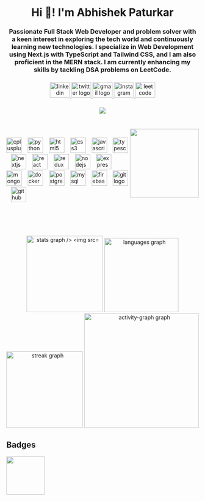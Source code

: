 <h1 align="center">Hi 👋! I'm Abhishek Paturkar</h1>
<h3 align="center">Passionate Full Stack Web Developer and problem solver with a keen interest in exploring the tech world and continuously learning new technologies. I specialize in Web Development using Next.js with TypeScript and Tailwind CSS, and I am also proficient in the MERN stack. I am currently enhancing my skills by tackling DSA problems on LeetCode.</h3>

###

<div align="center">
  <a href="https://www.linkedin.com/in/abhishek-paturkar-810359245/" target="_blank">
    <img src="https://raw.githubusercontent.com/maurodesouza/profile-readme-generator/master/src/assets/icons/social/linkedin/default.svg" width="52" height="40" alt="linkedin logo"  />
  </a>
  <a href="https://x.com/abhi_paturkar" target="_blank">
    <img src="https://raw.githubusercontent.com/maurodesouza/profile-readme-generator/master/src/assets/icons/social/twitter/default.svg" width="52" height="40" alt="twitter logo"  />
  </a>
  <a href="mailto:paturkarabhishek03@gmail.com" target="_blank">
    <img src="https://raw.githubusercontent.com/maurodesouza/profile-readme-generator/master/src/assets/icons/social/gmail/default.svg" width="52" height="40" alt="gmail logo"  />
  </a>
  <a href="https://www.instagram.com/abhiii_03_05/" target="_blank">
    <img src="https://raw.githubusercontent.com/maurodesouza/profile-readme-generator/master/src/assets/icons/social/instagram/default.svg" width="52" height="40" alt="instagram logo"  />
  </a>
  
  <a href="https://leetcode.com/u/Abhishek_Paturkar/" target="_blank"> 
    <img src="https://cdn.iconscout.com/icon/free/png-512/free-leetcode-3521542-2944960.png?f=webp&w=256", width="52" height="40" alt="leetcode" />
  </a>
</div>

###

<div align="center">
  <img src="https://visitor-badge.laobi.icu/badge?page_id=abhishekpaturkar.abhishekpaturkar&right_color=darkviolet&left_text=Profile%20Views"  />
</div>

###

<br clear="both">

<img align="right" height="180" src="https://camo.githubusercontent.com/19db51af5f90f1b152bc0b9078f5fe97053955be5074f03f17019c70345bdcdb/68747470733a2f2f6d69726f2e6d656469756d2e636f6d2f6d61782f313336302f302a37513379765349765f7430696f4a2d5a2e676966"  />

###

<div align="left">
  <img src="https://cdn.jsdelivr.net/gh/devicons/devicon/icons/cplusplus/cplusplus-original.svg" height="40" alt="cplusplus logo"  />
  <img width="8" />
  <img src="https://cdn.jsdelivr.net/gh/devicons/devicon/icons/python/python-original.svg" height="40" alt="python logo"  />
  <img width="8" />
  <img src="https://cdn.jsdelivr.net/gh/devicons/devicon/icons/html5/html5-original.svg" height="40" alt="html5 logo"  />
  <img width="8" />
  <img src="https://cdn.jsdelivr.net/gh/devicons/devicon/icons/css3/css3-original.svg" height="40" alt="css3 logo"  />
  <img width="8" />
  <img src="https://cdn.jsdelivr.net/gh/devicons/devicon/icons/javascript/javascript-original.svg" height="40" alt="javascript logo"  />
  <img width="8" />
  <img src="https://cdn.jsdelivr.net/gh/devicons/devicon/icons/typescript/typescript-original.svg" height="40" alt="typescript logo"  />
  <img width="8" />
  <img src="https://cdn.jsdelivr.net/gh/devicons/devicon/icons/nextjs/nextjs-original.svg" height="40" alt="nextjs logo"  />
  <img width="8" />
  <img src="https://cdn.jsdelivr.net/gh/devicons/devicon/icons/react/react-original.svg" height="40" alt="react logo"  />
  <img width="8" />
  <img src="https://cdn.jsdelivr.net/gh/devicons/devicon/icons/redux/redux-original.svg" height="40" alt="redux logo"  />
  <img width="8" />
  <img src="https://cdn.jsdelivr.net/gh/devicons/devicon/icons/nodejs/nodejs-original.svg" height="40" alt="nodejs logo"  />
  <img width="8" />
  <img src="https://cdn.jsdelivr.net/gh/devicons/devicon/icons/express/express-original.svg" height="40" alt="express logo"  />
  <img width="8" />
  <img src="https://cdn.jsdelivr.net/gh/devicons/devicon/icons/mongodb/mongodb-original.svg" height="40" alt="mongodb logo"  />
  <img width="8" />
  <img src="https://cdn.jsdelivr.net/gh/devicons/devicon/icons/docker/docker-original.svg" height="40" alt="docker logo"  />
  <img width="8" />
  <img src="https://cdn.jsdelivr.net/gh/devicons/devicon/icons/postgresql/postgresql-original.svg" height="40" alt="postgresql logo"  />
  <img width="8" />
  <img src="https://cdn.jsdelivr.net/gh/devicons/devicon/icons/mysql/mysql-original.svg" height="40" alt="mysql logo"  />
  <img width="8" />
  <img src="https://cdn.jsdelivr.net/gh/devicons/devicon/icons/firebase/firebase-plain.svg" height="40" alt="firebase logo"  />
  <img width="8" />
  <img src="https://cdn.jsdelivr.net/gh/devicons/devicon/icons/git/git-original.svg" height="40" alt="git logo"  />
  <img width="8" />
  <img src="https://cdn.jsdelivr.net/gh/devicons/devicon/icons/github/github-original.svg" height="40" alt="github logo"  />
</div>

###

 
<br clear="both">
<p>&nbsp</p>
<div align="center">
  <img  src="https://github-readme-stats.vercel.app/api?username=abhishekpaturkar&show_icons=true&locale=en&theme=highcontrast&count_private=true&custom_title=GitHub%20Stats" height="200" alt="stats graph />
  <img src="https://github-readme-stats.vercel.app/api/top-langs?username=abhishekpaturkar&show_icons=true&locale=en&theme=highcontrast" height="200" alt="Languages States" />
  <img src="https://github-readme-stats.vercel.app/api/top-langs?username=abhishekpaturkar&locale=en&hide_title=false&layout=compact&card_width=320&langs_count=5&theme=highcontrast&hide_border=false&order=2&custom_title=Languages" height="194" alt="languages graph"  />
  <img src="https://streak-stats.demolab.com?user=abhishekpaturkar&locale=en&mode=daily&theme=highcontrast&hide_border=false&border_radius=5&order=3" height="200" alt="streak graph"  />

  <img src="https://github-readme-activity-graph.vercel.app/graph?username=abhishekpaturkar&radius=16&theme=high-contrast&area=true&order=5&custom_title=Contribution%20Graph" height="300" alt="activity-graph graph"  />
</div>

###

## Badges
<img src="https://raw.githubusercontent.com/GSSoC24/Postman-Challenge/main/docs/assets/Postman%20White.png" width="100px" height="100px" /> 
